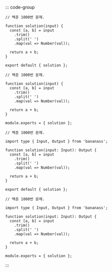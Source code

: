 ::: code-group <!-- markdownlint-disable-line -->

```js:line-numbers [1000.mjs]
// 백준 1000번 문제.

function solution(input) {
  const [a, b] = input
    .trim()
    .split(' ')
    .map(val => Number(val));

  return a + b;
}

export default { solution };
```

```js:line-numbers [1000.cjs]
// 백준 1000번 문제.

function solution(input) {
  const [a, b] = input
    .trim()
    .split(' ')
    .map(val => Number(val));

  return a + b;
}

module.exports = { solution };
```

```ts:line-numbers [1000.mts]
// 백준 1000번 문제.

import type { Input, Output } from 'bananass';

function solution(input: Input): Output {
  const [a, b] = input
    .trim()
    .split(' ')
    .map(val => Number(val));

  return a + b;
}

export default { solution };
```

```ts:line-numbers [1000.cts]
// 백준 1000번 문제.

import type { Input, Output } from 'bananass';

function solution(input: Input): Output {
  const [a, b] = input
    .trim()
    .split(' ')
    .map(val => Number(val));

  return a + b;
}

module.exports = { solution };
```

:::
